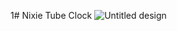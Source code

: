 1# Nixie Tube Clock
![Untitled design](https://github.com/Rupali1407/JavaScript-Projects/assets/123893797/56c8ac29-404f-4561-8106-7f5aa3ff8337)

